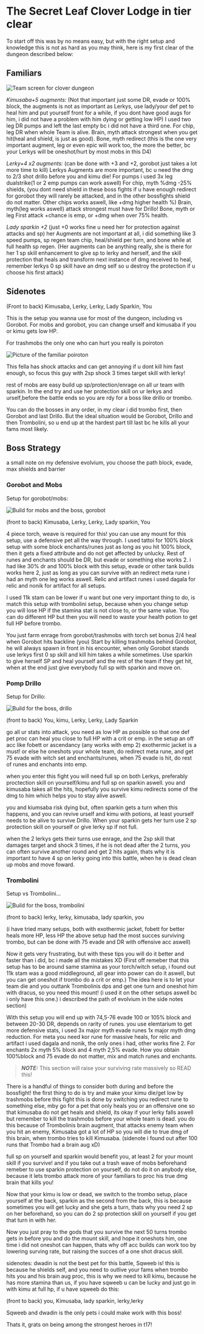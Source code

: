 # The Secret Leaf Clover Lodge in tier clear

To start off this was by no means easy, but with the right setup and knowledge this is not as hard as you may think, here is my first clear of the dungeon described below:

## Familiars

![Team screen for clover dungeon](/guide-files/d4-t17-ponymarc-team.png)

_Kimusaba+5 augments:_
(Not that important just some DR, evade or 100% block, the augments is not as important as Lerkys, use lady/your def pet to heal him and put yourself front for a while, if you dont have good augs for him, i did not have a problem with him dying or getting low HP)
I used two leg DR pumps and left the last empty bc i did not have a third one. For chip, leg DR when whole Team is alive. Brain, myth attack strongest when you get hit(heal and shield, is just as good). Bone, myth redirect (this is the one very important augment, leg or even epic will work too, the more the better, bc your Lerkys will be oneshot/hurt by most mobs in this D4)

_Lerky+4 x2 augments:_ (can be done with +3 and +2, gorobot just takes a lot more time to kill)
Lerkys Augments are more important, bc u need the dmg to 2/3 shot drillo before you and kimu die! For pumps i used 3x leg dualstrike(1 or 2 emp pumps can work aswell) For chip, myth %dmg -25% shields, (you dont need shield in these boss fights if u have enough redirect for gorobot they will rarely be attacked, and in the other bossfights shield do not matter. Other chips works aswell, like +dmg higher health %) Brain, myth(leg works aswell) attack strongest must have for Drillo! Bone, myth or leg First attack +chance is emp, or +dmg when over 75% health.

_Lady sparkin +2_ (just +0 works fine u need her for protection against attacks and sp)
her Augments are not important at all, i did something like 3 speed pumps, sp regen team chip, heal/shield per turn, and bone while at full health sp regen. (Her augments can be anything really, she is there for her 1 sp skill enhancement to give sp to lerky and herself, and the skill protection that heals and transform next instance of dmg received to heal, remember lerkys 0 sp skill have an dmg self so u destroy the protection if u choose his first attack)

## Sidenotes

(Front to back) Kimusaba, Lerky, Lerky, Lady Sparkin, You

This is the setup you wanna use for most of the dungeon, including vs Gorobot. For mobs and gorobot, you can change urself and kimusaba if you or kimu gets low HP.

For trashmobs the only one who can hurt you really is poiroton

![Picture of the familiar poiroton](/guide-files/d4-t17-ponymarc-poiroton.png)

This fella has shock attacks and can get annoying if u dont kill him fast enough, so focus this guy with 2sp shock 3 times target skill with lerky! 

rest of mobs are easy build up sp/protection/enrage on all ur team with sparkin. In the end try and use her protection skill on ur lerkys and urself,before the battle ends so you are rdy for a boss like drillo or trombo.

You can do the bosses in any order, in my clear i did trombo first, then Gorobot and last Drillo. But the ideal situation would be Gorobot, Drillo and then Trombolini, so u end up at the hardest part till last bc he kills all your fams most likely.

## Boss Strategy

a small note on my defensive evolvium, you choose the path block, evade, max shields and barrier

### Gorobot and Mobs

Setup for gorobot/mobs:

![Build for mobs and the boss, gorobot](/guide-files/d4-t17-ponymarc-gorobot-trashmobs.png)

(front to back) Kimusaba, Lerky, Lerky, Lady sparkin, You

4 piece torch, weave is required for this! you can use any mount for this setup, use a defensive pet all the way through. I used tattoi for 100% block setup with some block enchants/runes just as long as you hit 100% block, then it gets a fixed attribute and do not get affected by unlucky. Rest of runes and enchants should be DR, but evade or something else works 2. i had like 30% dr and 100% block with this setup, evade or other tank builds works here 2, just as long as you can survive with an redirect meta rune i had an myth one leg works aswell. Relic and artifact runes i used dagala for relic and nonik for artifact for all setups.

I used 11k stam can be lower if u want but one very important thing to do, is match this setup with trombolini setup, because when you change setup you will lose HP if the stamina stat is not close to, or the same value. You can do different HP but then you will need to waste your health potion to get full HP before trombo.

You just farm enrage from gorobot/trashmobs with torch set bonus 2/4 heal when Gorobot hits backline (you) Start by killing trashmobs behind Gorobot, he will always spawn in front in his encounter, when only Gorobot stands use lerkys first 0 sp skill and kill him takes a while sometimes. Use sparkin to give herself SP and heal yourself and the rest of the team if they get hit, when at the end just give everybody full sp with sparkin and move on.

### Pomp Drillo

Setup for Drillo:

![Build for the boss, drillo](/guide-files/d4-t17-ponymarc-drillo.png)

(front to back) You, kimu, Lerky, Lerky, Lady Sparkin

go all ur stats into attack, you need as low HP as possible so that one def pet proc can heal you close to full HP with a crit or emp. in the setup an off acc like fobett or ascendancy (any works with emp 2) exothermic jacket is a must! or else he oneshots your whole team, do redirect meta rune, and get 75 evade with witch set and enchants/runes, when 75 evade is hit, do rest of runes and enchants into emp.

when you enter this fight you will need full sp on both Lerkys, preferably proctection skill on yourself/kimu and full sp on sparkin aswell. you and kimusaba takes all the hits, hopefully you survive kimu redirects some of the dmg to him which helps you to stay alive aswell.

you and kiumsaba risk dying but, often sparkin gets a turn when this happens, and you can revive urself and kimu with potions, at least yourself needs to be alive to survive Drillo. When your sparkin gets her turn use 2 sp protection skill on yourself or give lerky sp if not full.

when the 2 lerkys gets their turns use enrage, and the 2sp skill that damages target and shock 3 times, if he is not dead after the 2 turns, you can often survive another round and get 2 hits again, thats why it is important to have 4 sp on lerky going into this battle, when he is dead clean up mobs and move foward.

### Trombolini

Setup vs Trombolini...

![Build for the boss, trombolini](/guide-files/d4-t17-ponymarc-trombo.png)

(front to back) lerky, lerky, kimusaba, lady sparkin, you

(i have tried many setups, both with exothermic jacket, fobett for better heals more HP, less HP the above setup had the most succes surviving trombo, but can be done with 75 evade and DR with offensive acc aswell)

Now it gets very frustrating, but with these tips you will do it better and faster than i did, bc i made all the mistakes XD (First off remeber that this setup has to be around same stamina as your torch/witch setup, i found out 11k stam was a good middleground, all gear into power can do it aswell, but you can get oneshot if trombo do a crit or emp.) The idea here is to let your team die and you outtank Trombolinis dps and get one turn and oneshot him with dracus, so you need this mount! (i used it on the other setups aswell bc i only have this one.) i described the path of evolvium in the side notes section)

With this setup you will end up with 74,5-76 evade 100 or 105% block and between 20-30 DR, depends on rarity of runes. you use elemtarium to get more defensive stats, i used 3x major myth evade runes 1x major myth dmg reduction. For meta you need kor rune for massive heals, for relic and artifact i used dagala and nonik, the only ones i had, other works fine 2. For enchants 2x myth 5% block and 4 myth 2,5% evade. How you obtain 100%block and 75 evade do not matter, mix and match  runes and enchants.

> **_NOTE:_**  This section will raise your surviving rate massively so READ this!

There is a handful of things to consider both during and before the bossfight! the first thing to do is try and make your kimu die/get low by trashmobs before this fight this is done by switching you redirect rune to something else, mby go for a pet that only heals you or an offensive one so that kimusaba do not get heals and shield, its okay if your lerky falls aswell but remember to kill the trashmobs before your whole team is dead. you do this because of Trombolinis brain augment, that attacks enemy team when you hit an enemy, Kimusaba got a lot of HP so you will die to true dmg of this brain, when trombo tries to kill Kimusaba. (sidenote i found out after 100 runs that Trombo had a brain aug xD)

full sp on yourself and sparkin would benefit you, at least 2 for your mount skill if you survive! and if you take out a trash wave of mobs beforehand remeber to use sparkin protection on yourself, do not do it on anybody else, because it lets trombo attack more of your familiars to proc his true dmg brain that kills you!

Now that your kimu is low or dead, we switch to the trombo setup, place yourself at the back, sparkin as the second from the back, this is because sometimes you will get lucky and she gets a turn, thats why you need 2 sp on her beforehand, so you can do 2 sp protection skill on yourself if you get that turn in with her. 

Now you just pray to the gods that you survive the next 50 turns trombo gets in before you and do the mount skill, and hope it oneshots him, one time i did not oneshot can happen, thats why off acc builds can work too by lowering surving rate, but raising the succes of a one shot dracus skill.

sidenotes: dwadin is not the best pet for this battle, Sqweeb is! this is because he shields self, and you need to outlive your fams when trombo hits you and his brain aug proc, this is why we need to kill kimu, because he has more stamina than us, if you have sqweeb u can be lucky and just go in with kimu at full hp, if u have sqweeb do this:

(front to back) you, Kimusaba, lady sparkin, lerky,lerky

Sqweeb and dwadin is the only pets i could make work with this boss!

Thats it, grats on being among the strongest heroes in t17!
